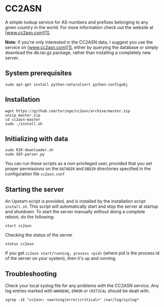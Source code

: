 CC2ASN
======

A simple lookup service for AS-numbers and prefixes belonging to any given country in the world. For more information check out the website at [www.cc2asn.com][1].

**Note:** if you're only interested in the CC2ASN data, I suggest you use the service on [www.cc2asn.com][1], either by querying the database or simply download the db.tar.gz package, rather than installing a completely new server. 

System prerequisites
--------------------

    sudo apt-get install python-naturalsort python-configobj

Installation
------------

    wget https://github.com/toringe/cc2asn/archive/master.zip
    unzip master.zip
    cd cc2asn-master
    sudo ./install.sh

Initializing with data
----------------------

    sudo RIR-downloader.sh
    sudo SEF-parser.py

You can run these scripts as a non-privileged user, provided that you set proper permissions on the `DATADIR` and `DBDIR` directories specified in the configuration file `cc2asn.conf`

Starting the server
-------------------

An Upstart-script is provided, and is installed by the installation script `install.sh`. This script will automatically start and stop the server at startup and shutdown. To start the server manually without doing a complete reboot, do the following:

    start cc2asn

Checking the status of the server

    status cc2asn

If you get `cc2asn start/running, process <pid>` (where pid is the process id of the server on your system), then it's up and running.

Troubleshooting
---------------

Check your local syslog file for any problems with the CC2ASN service. Any log entries marked with `WARNING`, `ERROR` or `CRITICAL` should be dealt with.

    zgrep -iE "cc2asn: <warning|error|critical>" /var/log/syslog*

[1]: http://www.cc2asn.com
                                              
